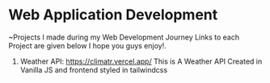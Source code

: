 # Web Application Development
~Projects I made during my Web Development Journey Links to each Project are given below I hope you guys enjoy!.
1. Weather API: https://climatr.vercel.app/ This is A Weather API Created in Vanilla JS and frontend styled in tailwindcss
